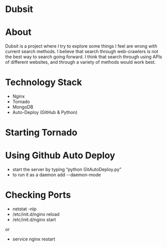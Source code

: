 Dubsit
======

About 
=====

Dubsit is a project where I try to explore some things I feel are wrong with current search methods. I believe that search through web-crawlers is not the best way to search going forward. I think that search through using APIs of different websites, and through a variety of methods would work best.

Technology Stack
=====

- Nginx
- Tornado
- MongoDB
- Auto-Deploy (GitHub & Python)

Starting Tornado
=====



Using Github Auto Deploy
=====

- start the server by typing “python GitAutoDeploy.py”
- to run it as a daemon add --daemon-mode

Checking Ports
=====

- netstat -nlp
- /etc/init.d/nginx reload
- /etc/init.d/nginx start

or 

- service nginx restart
